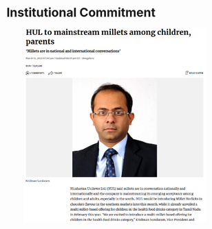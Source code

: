# Institutional Commitment

<figure><img src="../../.gitbook/assets/image (31).png" alt=""><figcaption></figcaption></figure>

